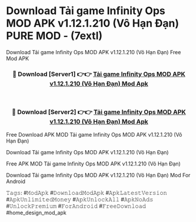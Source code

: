 # Download Tải game Infinity Ops MOD APK v1.12.1.210 (Vô Hạn Đạn) PURE MOD - (7extl)
Download Tải game Infinity Ops MOD APK v1.12.1.210 (Vô Hạn Đạn) Free Mod APK

<div align="center">
<h3>🔴 Download [Server1] 👉👉 <a href="https://apk-comot.site?title=Tải_game_Infinity_Ops_MOD_APK_v1.12.1.210_(Vô_Hạn_Đạn)">Tải game Infinity Ops MOD APK v1.12.1.210 (Vô Hạn Đạn) Mod Apk</a></h3><br>

<h3>🔴 Download [Server2] 👉👉 <a href="https://apk-comot.site?title=Tải_game_Infinity_Ops_MOD_APK_v1.12.1.210_(Vô_Hạn_Đạn)">Tải game Infinity Ops MOD APK v1.12.1.210 (Vô Hạn Đạn) Mod Apk</a></h3>
</div>


Free Download APK MOD Tải game Infinity Ops MOD APK v1.12.1.210 (Vô Hạn Đạn)

Download Tải game Infinity Ops MOD APK v1.12.1.210 (Vô Hạn Đạn) 

Free APK MOD Tải game Infinity Ops MOD APK v1.12.1.210 (Vô Hạn Đạn) 

Download Tải game Infinity Ops MOD APK v1.12.1.210 (Vô Hạn Đạn) Mod For Android

𝚃𝚊𝚐𝚜: #𝙼𝚘𝚍𝙰𝚙𝚔 #𝙳𝚘𝚠𝚗𝚕𝚘𝚊𝚍𝙼𝚘𝚍𝙰𝚙𝚔 #𝙰𝚙𝚔𝙻𝚊𝚝𝚎𝚜𝚝𝚅𝚎𝚛𝚜𝚒𝚘𝚗 #𝙰𝚙𝚔𝚄𝚗𝚕𝚒𝚖𝚒𝚝𝚎𝚍𝙼𝚘𝚗𝚎𝚢 #𝙰𝚙𝚔𝚄𝚗𝚕𝚘𝚌𝚔𝙰𝚕𝚕 #𝙰𝚙𝚔𝙽𝚘𝙰𝚍𝚜 #𝚄𝚗𝚕𝚘𝚌𝚔𝙿𝚛𝚎𝚖𝚒𝚞𝚖 #𝙵𝚘𝚛𝙰𝚗𝚍𝚛𝚘𝚒𝚍 #𝙵𝚛𝚎𝚎𝙳𝚘𝚠𝚗𝚕𝚘𝚊𝚍 #home_design_mod_apk